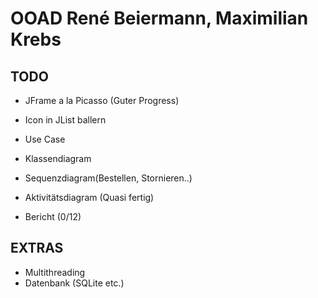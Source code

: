 # OOAD René Beiermann, Maximilian Krebs

## TODO
- JFrame a la Picasso (Guter Progress)
- Icon in JList ballern


- Use Case 
- Klassendiagram 
- Sequenzdiagram(Bestellen, Stornieren..)
- Aktivitätsdiagram (Quasi fertig)


- Bericht (0/12)

## EXTRAS
- Multithreading
- Datenbank (SQLite etc.)



    

